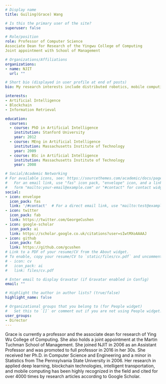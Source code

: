 ```yaml
---
# Display name
title: Guiling(Grace) Wang

# Is this the primary user of the site?
superuser: false

# Role/position
role: Professor of Computer Science
Associate Dean for Research of the Yingwu College of Computing
Joint appointment with School of Management

# Organizations/Affiliations
organizations:
- name: NJIT
  url: ""

# Short bio (displayed in user profile at end of posts)
bio: My research interests include distributed robotics, mobile computing and programmable matter.

interests:
- Artificial Intelligence
- Blockchain
- Information Retrieval

education:
  courses:
  - course: PhD in Artificial Intelligence
    institution: Stanford University
    year: 2012
  - course: MEng in Artificial Intelligence
    institution: Massachusetts Institute of Technology
    year: 2009
  - course: BSc in Artificial Intelligence
    institution: Massachusetts Institute of Technology
    year: 2008

# Social/Academic Networking
# For available icons, see: https://sourcethemes.com/academic/docs/page-builder/#icons
#   For an email link, use "fas" icon pack, "envelope" icon, and a link in the
#   form "mailto:your-email@example.com" or "#contact" for contact widget.
social:
- icon: envelope
  icon_pack: fas
  link: '/#contact'  # For a direct email link, use "mailto:test@example.org".
- icon: twitter
  icon_pack: fab
  link: https://twitter.com/GeorgeCushen
- icon: google-scholar
  icon_pack: ai
  link: https://scholar.google.co.uk/citations?user=sIwtMXoAAAAJ
- icon: github
  icon_pack: fab
  link: https://github.com/gcushen
# Link to a PDF of your resume/CV from the About widget.
# To enable, copy your resume/CV to `static/files/cv.pdf` and uncomment the lines below.
# - icon: cv
#   icon_pack: ai
#   link: files/cv.pdf

# Enter email to display Gravatar (if Gravatar enabled in Config)
email: ""

# Highlight the author in author lists? (true/false)
highlight_name: false

# Organizational groups that you belong to (for People widget)
#   Set this to `[]` or comment out if you are not using People widget.
user_groups:
- Director
---
```


Grace is currently a professor and the associate dean for research of Ying Wu College of Computing. She also holds a joint appointment at the Martin Tuchman School of Management. She joined NJIT in 2006 as an Assistant Professor and was promoted to full professor in 2016 in her 30s. She received her Ph.D. in Computer Science and Engineering and a minor in Statistics from The Pennsylvania State University in 2006. Her research in applied deep learning, blockchain technologies, intelligent transportation, and mobile computing has been highly recognized in the field and cited for over 4000 times by research articles according to Google Scholar.

